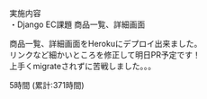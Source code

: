 実施内容  
・Django EC課題 商品一覧、詳細画面

商品一覧、詳細画面をHerokuにデプロイ出来ました。  
リンクなど細かいところを修正して明日PR予定です！  
上手くmigrateされずに苦戦しました。。。

5時間 (累計:371時間)